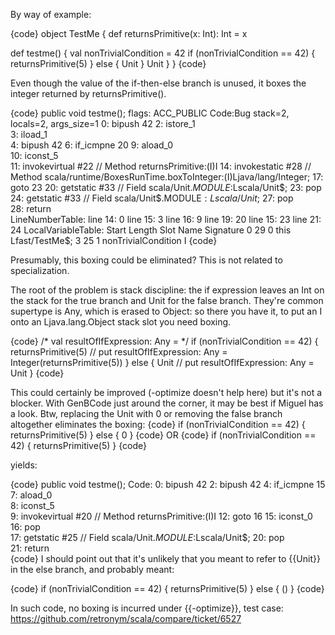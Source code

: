 By way of example:

{code}
object TestMe {
  def returnsPrimitive(x: Int): Int = x

  def testme() {
    val nonTrivialCondition = 42
    if (nonTrivialCondition == 42) {
      returnsPrimitive(5)
    }
    else {
      Unit
    }
    Unit
  }
}
{code}

Even though the value of the if-then-else branch is unused, it boxes the integer returned by returnsPrimitive().

{code}
public void testme();
    flags: ACC_PUBLIC
    Code:Bug
      stack=2, locals=2, args_size=1
         0: bipush        42
         2: istore_1      
         3: iload_1       
         4: bipush        42
         6: if_icmpne     20
         9: aload_0       
        10: iconst_5      
        11: invokevirtual #22                 // Method returnsPrimitive:(I)I
        14: invokestatic  #28                 // Method scala/runtime/BoxesRunTime.boxToInteger:(I)Ljava/lang/Integer;
        17: goto          23
        20: getstatic     #33                 // Field scala/Unit$.MODULE$:Lscala/Unit$;
        23: pop           
        24: getstatic     #33                 // Field scala/Unit$.MODULE$:Lscala/Unit$;
        27: pop           
        28: return        
      LineNumberTable:
        line 14: 0
        line 15: 3
        line 16: 9
        line 19: 20
        line 15: 23
        line 21: 24
      LocalVariableTable:
        Start  Length  Slot  Name   Signature
               0      29     0  this   Lfast/TestMe$;
               3      25     1 nonTrivialCondition   I
{code}

Presumably, this boxing could be eliminated?
This is not related to specialization. 

The root of the problem is stack discipline: the if expression leaves an Int on the stack for the true branch and Unit for the false branch. They're common supertype is Any, which is erased to Object: so there you have it, to put an I onto an Ljava.lang.Object stack slot you need boxing.

{code}
/* val resultOfIfExpression: Any = */ 
  if (nonTrivialCondition == 42) {
    returnsPrimitive(5) // put resultOfIfExpression: Any = Integer(returnsPrimitive(5))
  } else {
    Unit                // put resultOfIfExpression: Any = Unit
  }
{code}

This could certainly be improved (-optimize doesn't help here) but it's not a blocker. With GenBCode just around the corner, it may be best if Miguel has a look.
Btw, replacing the Unit with 0 or removing the false branch altogether eliminates the boxing:
{code}
  if (nonTrivialCondition == 42) {
    returnsPrimitive(5)
  } else {
    0
  }
{code}
OR
{code}
  if (nonTrivialCondition == 42) {
    returnsPrimitive(5)
  }
{code}

yields:

{code}
  public void testme();
    Code:
       0: bipush        42
       2: bipush        42
       4: if_icmpne     15
       7: aload_0       
       8: iconst_5      
       9: invokevirtual #20                 // Method returnsPrimitive:(I)I
      12: goto          16
      15: iconst_0      
      16: pop           
      17: getstatic     #25                 // Field scala/Unit$.MODULE$:Lscala/Unit$;
      20: pop           
      21: return  
{code}
I should point out that it's unlikely that you meant to refer to {{Unit}} in the else branch, and probably meant:

{code}
  if (nonTrivialCondition == 42) {
    returnsPrimitive(5)
  } else {
    ()
  }
{code}

In such code, no boxing is incurred under {{-optimize}}, test case: https://github.com/retronym/scala/compare/ticket/6527
